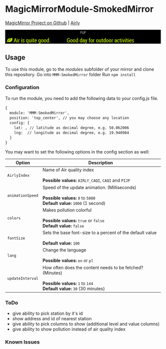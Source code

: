 # MagicMirrorModule-SmokedMirror

[MagicMirror Project on Github](https://github.com/MichMich/MagicMirror) | [Airly](https://airly.eu)

<img src="https://raw.githubusercontent.com/Santanachia/MMM-SmokedMirror/master/screen.png" />

## Usage 

To use this module, go to the *modules* subfolder of your mirror and clone this repository.
Go into `MMM-SmokedMirror` folder
Run `npm install`

### Configuration

To run the module, you need to add the following data to your config.js file.

```
{
  module: 'MMM-SmokedMirror',
  position: 'top_center', // you may choose any location
  config: {
    lat: , // latitude as decimal degree, e.g. 50.062006
    lng:  // longitude as decimal degree, e.g. 19.940984
  }
}
```

You may want to set the following options in the config section as well:

| Option |  Description | 
|---|---|
| `AirlyIndex` | Name of Air quality index<br><br>**Possible values:** `AIRLY_CAQI`, `CAQI` and `PIJP` | 
| `animationSpeed` | Speed of the update animation. (Milliseconds)<br><br>**Possible values:** `0` to `5000`<br>**Default value:** `1000` (1 second) | 
| `colors` | Makes pollution colorful<br><br>**Possible values:** `true` or `false`<br>**Default value:** `false` | 
| `fontSize` | Sets the base font-size to a percent of the default value<br><br>**Default value:** `100` | 
| `lang` | Change the language<br><br>**Possible values:** `en` or `pl` | 
| `updateInterval` | How often does the content needs to be fetched? (Minutes)<br><br>**Possible values:** `1` to `144`<br>**Default value:** `30` (30 minutes) | 

### ToDo
* give ability to pick station by it's id
* show address and id of nearest station
* give ability to pick columns to show (additional level and value columns)
* give ability to show pollution instead of air quality index

### Known Issues
